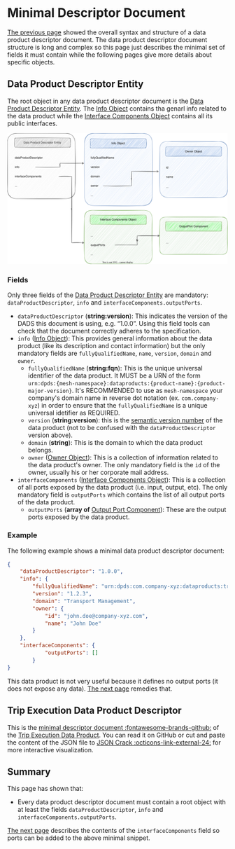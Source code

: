 # Minimal Descriptor Document

[The previous page](./overview.md) showed the overall syntax and structure of a data product descriptor document. The data product descriptor document structure is long and complex so this page just describes the minimal set of fields it must contain while the following pages give more details about specific objects. 

## Data Product Descriptor Entity
The root object in any data product descriptor document is the [Data Product Descriptor Entity](../references/specifications/last.md#data-product-descriptor-entity). The [Info Object](../references/specifications/last.md#info-object) contains tha genarl info related to the data product while the [Interface Components Object](../references/specifications/last.md#internal-components-object) contains all its public interfaces.

![dpds-info-object](../images/dpds-info-object.svg)

### Fields
Only three fields of the [Data Product Descriptor Entity](../references/specifications/last.md#data-product-descriptor-entity) are mandatory: `dataProductDescriptor`, `info` and `interfaceComponents.outputPorts`. 

- `dataProductDescriptor` (**string:version**): This indicates the version of the DADS this document is using, e.g. “1.0.0”. Using this field tools can check that the document correctly adheres to the specification.
- `info` ([Info Object](../references/specifications/last.md#info-object)): This provides general information about the data product (like its description and contact information) but the only mandatory fields are `fullyQualifiedName`, `name`, `version`, `domain` and `owner`.
	- `fullyQualifiedName` (**string:fqn**): This is the unique universal identifier of the data product.  It MUST be a URN of the form `urn:dpds:{mesh-namespace}:dataproducts:{product-name}:{product-major-version}`. It's RECOMMENDED to use as `mesh-namespace` your company's domain name in reverse dot notation (ex. `com.company-xyz`) in order to ensure that the `fullyQualifiedName` is a unique universal idetifier as REQUIRED.
	- `version` (**string:version**): this is the <a href="https://semver.org/spec/v2.0.0.html" target="_blank">semantic version number</a> of the data product (not to be confused with the `dataProductDescriptor` version above).
	- `domain` (**string**): This is the domain to which the data product belongs.
	- `owner` ([Owner Object](../references/specifications/last.md#owner-object)): This is a collection of information related to the data product's owner. The only mandatory field is the `id` of the owner, usually his or her corporate mail address.
- `interfaceComponents` ([Interface Components Object](../references/specifications/last.md#interfaceComponentsObject)): This is a collection of all ports exposed by the data product (i.e. input, output, etc). The only mandatory field is `outputPorts` which contains the list of all output ports of the data product.
	- `outputPorts` (**array of** [Output Port Component](../references/specifications/last.md#outputPortComponent)): These are the output ports exposed by the data product.

### Example
The following example shows a minimal data product descriptor document:

```json
{
	"dataProductDescriptor": "1.0.0",
	"info": {
		"fullyQualifiedName": "urn:dpds:com.company-xyz:dataproducts:tripExecution:1",
		"version": "1.2.3",
		"domain": "Transport Management",
		"owner": {
			"id": "john.doe@company-xyz.com",
			"name": "John Doe"
		}
	},
	"interfaceComponents": {
			"outputPorts": []
		}
}
```

This data product is not very useful because it defines no output ports (it does not expose any data). [The next page](./interface.md) remedies that.

## Trip Execution Data Product Descriptor
This is the <a href="https://github.com/opendatamesh-initiative/odm-specification-dpdescriptor/blob/main/examples/minimal.dpd.json" target="_blank">minimal descriptor document :fontawesome-brands-github:</a> of the [Trip Execution Data Product](./example.md). You can read it on GitHub or cut and paste the content of the JSON file to <a href="https://jsoncrack.com/editor" target="_blank">JSON Crack :octicons-link-external-24:</a> for more interactive visualization.

## Summary
This page has shown that:

- Every data product descriptor document must contain a root object with at least the fields `dataProductDescriptor`, `info` and `interfaceComponents.outputPorts`.

[The next page](./interface.md) describes the contents of the `interfaceComponents` field so ports can be added to the above minimal snippet.